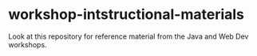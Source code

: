 # workshop-intstructional-materials
Look at this repository for reference material from the Java and Web Dev workshops.
